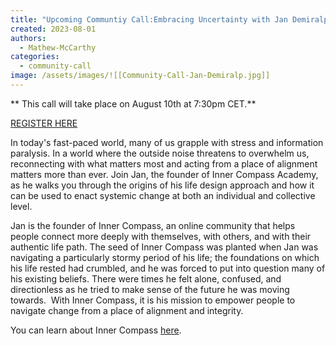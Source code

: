 ```yaml
---
title: "Upcoming Communtiy Call:Embracing Uncertainty with Jan Demiralp"
created: 2023-08-01
authors: 
  - Mathew-McCarthy
categories: 
  - community-call
image: /assets/images/![[Community-Call-Jan-Demiralp.jpg]]
---
```


** This call will take place on August 10th at 7:30pm CET.**

[REGISTER HERE](**https://us02web.zoom.us/meeting/register/tZApfu-urTsrEtW1RAky-Vflasr1c2G3skDh#/registration)

In today's fast-paced world, many of us grapple with stress and information paralysis. In a world where the outside noise threatens to overwhelm us, reconnecting with what matters most and acting from a place of alignment matters more than ever. Join Jan, the founder of Inner Compass Academy, as he walks you through the origins of his life design approach and how it can be used to enact systemic change at both an individual and collective level.

Jan is the founder of Inner Compass, an online community that helps people connect more deeply with themselves, with others, and with their authentic life path. The seed of Inner Compass was planted when Jan was navigating a particularly stormy period of his life; the foundations on which his life rested had crumbled, and he was forced to put into question many of his existing beliefs. There were times he felt alone, confused, and directionless as he tried to make sense of the future he was moving towards.  With Inner Compass, it is his mission to empower people to navigate change from a place of alignment and integrity. 


You can learn about Inner Compass [here](https://www.theinnercompass.org/).
